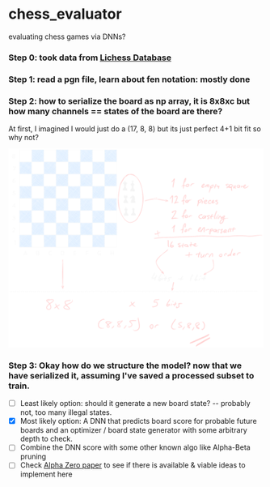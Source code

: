 # chess_evaluator
evaluating chess games via DNNs?

### Step 0: took data from [Lichess Database](https://database.lichess.org/#standard_games)

### Step 1: read a pgn file, learn about fen notation: mostly done

### Step 2: how to serialize the board as np array, it is 8x8xc but how many channels == states of the board are there?

At first, I imagined I would just do a (17, 8, 8) but its just perfect 4+1 bit fit so why not?

<img src="assets/board_to_bits.svg">


### Step 3: Okay how do we structure the model? now that we have serialized it, assuming I've saved a processed subset to train.


* [ ] Least likely option: should it generate a new board state? -- probably not, too many illegal states.
* [x] Most likely option: A DNN that predicts board score for probable future boards and an optimizer / board state generator with some arbitrary depth to check.
* [ ] Combine the DNN score with some other known algo like Alpha-Beta pruning
* [ ] Check [Alpha Zero paper](https://arxiv.org/pdf/1712.01815) to see if there is available & viable ideas to implement here 